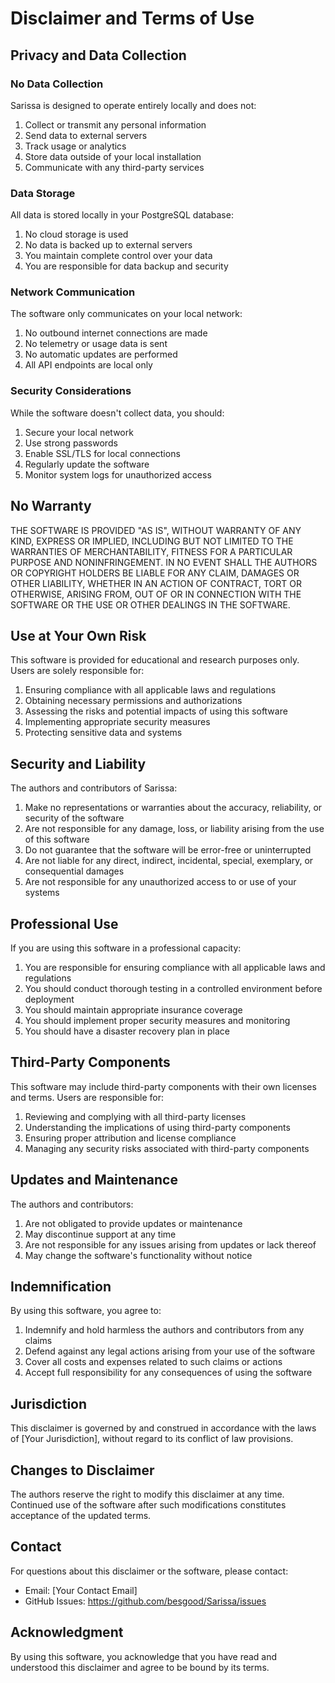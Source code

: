 # Disclaimer and Terms of Use

## Privacy and Data Collection

### No Data Collection
Sarissa is designed to operate entirely locally and does not:
1. Collect or transmit any personal information
2. Send data to external servers
3. Track usage or analytics
4. Store data outside of your local installation
5. Communicate with any third-party services

### Data Storage
All data is stored locally in your PostgreSQL database:
1. No cloud storage is used
2. No data is backed up to external servers
3. You maintain complete control over your data
4. You are responsible for data backup and security

### Network Communication
The software only communicates on your local network:
1. No outbound internet connections are made
2. No telemetry or usage data is sent
3. No automatic updates are performed
4. All API endpoints are local only

### Security Considerations
While the software doesn't collect data, you should:
1. Secure your local network
2. Use strong passwords
3. Enable SSL/TLS for local connections
4. Regularly update the software
5. Monitor system logs for unauthorized access

## No Warranty

THE SOFTWARE IS PROVIDED "AS IS", WITHOUT WARRANTY OF ANY KIND, EXPRESS OR IMPLIED, INCLUDING BUT NOT LIMITED TO THE WARRANTIES OF MERCHANTABILITY, FITNESS FOR A PARTICULAR PURPOSE AND NONINFRINGEMENT. IN NO EVENT SHALL THE AUTHORS OR COPYRIGHT HOLDERS BE LIABLE FOR ANY CLAIM, DAMAGES OR OTHER LIABILITY, WHETHER IN AN ACTION OF CONTRACT, TORT OR OTHERWISE, ARISING FROM, OUT OF OR IN CONNECTION WITH THE SOFTWARE OR THE USE OR OTHER DEALINGS IN THE SOFTWARE.

## Use at Your Own Risk

This software is provided for educational and research purposes only. Users are solely responsible for:

1. Ensuring compliance with all applicable laws and regulations
2. Obtaining necessary permissions and authorizations
3. Assessing the risks and potential impacts of using this software
4. Implementing appropriate security measures
5. Protecting sensitive data and systems

## Security and Liability

The authors and contributors of Sarissa:

1. Make no representations or warranties about the accuracy, reliability, or security of the software
2. Are not responsible for any damage, loss, or liability arising from the use of this software
3. Do not guarantee that the software will be error-free or uninterrupted
4. Are not liable for any direct, indirect, incidental, special, exemplary, or consequential damages
5. Are not responsible for any unauthorized access to or use of your systems

## Professional Use

If you are using this software in a professional capacity:

1. You are responsible for ensuring compliance with all applicable laws and regulations
2. You should conduct thorough testing in a controlled environment before deployment
3. You should maintain appropriate insurance coverage
4. You should implement proper security measures and monitoring
5. You should have a disaster recovery plan in place

## Third-Party Components

This software may include third-party components with their own licenses and terms. Users are responsible for:

1. Reviewing and complying with all third-party licenses
2. Understanding the implications of using third-party components
3. Ensuring proper attribution and license compliance
4. Managing any security risks associated with third-party components

## Updates and Maintenance

The authors and contributors:

1. Are not obligated to provide updates or maintenance
2. May discontinue support at any time
3. Are not responsible for any issues arising from updates or lack thereof
4. May change the software's functionality without notice

## Indemnification

By using this software, you agree to:

1. Indemnify and hold harmless the authors and contributors from any claims
2. Defend against any legal actions arising from your use of the software
3. Cover all costs and expenses related to such claims or actions
4. Accept full responsibility for any consequences of using the software

## Jurisdiction

This disclaimer is governed by and construed in accordance with the laws of [Your Jurisdiction], without regard to its conflict of law provisions.

## Changes to Disclaimer

The authors reserve the right to modify this disclaimer at any time. Continued use of the software after such modifications constitutes acceptance of the updated terms.

## Contact

For questions about this disclaimer or the software, please contact:
- Email: [Your Contact Email]
- GitHub Issues: https://github.com/besgood/Sarissa/issues

## Acknowledgment

By using this software, you acknowledge that you have read and understood this disclaimer and agree to be bound by its terms. 